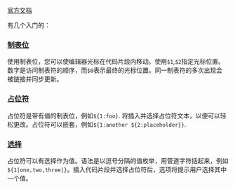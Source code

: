 
[官方文档](https://code.visualstudio.com/docs/editor/userdefinedsnippets)

有几个入门的：

### [制表位](https://code.visualstudio.com/docs/editor/userdefinedsnippets#_tabstops)

使用制表位，您可以使编辑器光标在代码片段内移动。使用`$1`,`$2`指定光标位置。数字是访问制表符的顺序，而`$0`表示最终的光标位置。同一制表符的多次出现会被链接并同步更新。

### [占位符](https://code.visualstudio.com/docs/editor/userdefinedsnippets#_placeholders)

占位符是带有值的制表位，例如`${1:foo}`. 将插入并选择占位符文本，以便可以轻松更改。占位符可以嵌套，例如`${1:another ${2:placeholder}}`.

### [选择](https://code.visualstudio.com/docs/editor/userdefinedsnippets#_choice)

占位符可以有选择作为值。语法是以逗号分隔的值枚举，用管道字符括起来，例如`${1|one,two,three|}`。插入代码片段并选择占位符后，选项将提示用户选择其中一个值。
